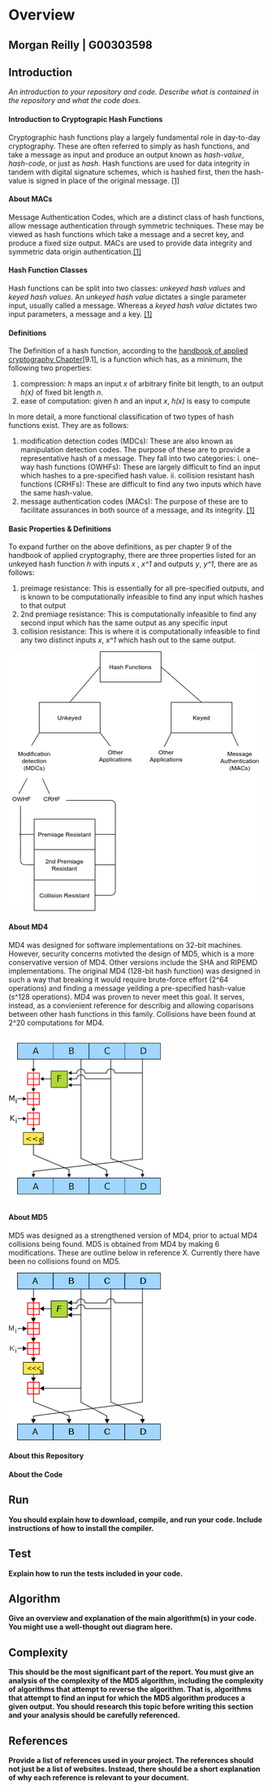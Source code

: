 # Overview

## Morgan Reilly | G00303598

## Introduction
_An introduction to your repository and code. Describe
what is contained in the repository and what the code does._

#### Introduction to Cryptograpic Hash Functions
Cryptographic hash functions play a largely fundamental role in day-to-day cryptography. These are often referred to simply as hash functions, and take a message as input and produce an output known as _hash-value_, _hash-code_, or just as _hash_. Hash functions are used for data integrity in tandem with digital signature schemes, which is hashed first, then the hash-value is signed in place of the original message. [[1]](http://cacr.uwaterloo.ca/hac/)

#### About MACs
Message Authentication Codes, which are a distinct class of hash functions, allow message authentication through symmetric techniques. These may be viewed as hash functions which take a message and a secret key, and produce a fixed size output. MACs are used to provide data integrity and symmetric data origin authentication.[[1]](http://cacr.uwaterloo.ca/hac/)

#### Hash Function Classes
Hash functions can be split into two classes: _unkeyed hash values_ and _keyed hash values_. An _unkeyed hash value_ dictates a single parameter input, usually called a message. Whereas a _keyed hash value_ dictates two input parameters, a message and a key. [[1]](http://cacr.uwaterloo.ca/hac/)

#### Definitions
The Definition of a hash function, according to the [handbook of applied cryptography Chapter]((http://cacr.uwaterloo.ca/hac/))[9.1], is a function which has, as a minimum, the following two properties:
1. compression:
   _h_ maps an input _x_ of arbitrary finite bit length, to an output _h(x)_ of fixed bit length _n_.
2. ease of computation:
   given _h_ and an input _x_, _h(x)_ is easy to compute 
   
In more detail, a more functional classification of two types of hash functions exist. They are as follows:
1. modification detection codes (MDCs): These are also known as manipulation detection codes. The purpose of these are to provide a representative hash of a message. They fall into two categories:
i. one-way hash functions (OWHFs): These are largely difficult to find an input which hashes to a pre-specified hash value.
ii. collision resistant hash functions (CRHFs): These are difficult to find any two inputs which have the same hash-value.
2. message authentication codes (MACs): The purpose of these are to facilitate assurances in both source of a message, and its integrity. [[1]](http://cacr.uwaterloo.ca/hac/)

#### Basic Properties & Definitions
To expand further on the above definitions, as per chapter 9 of the handbook of applied cryptography, there are three properties listed for an unkeyed hash function _h_ with inputs _x_ , _x^1_ and outputs _y_, _y^1_, there are as follows:
1. preimage resistance: This is essentially for all pre-specified outputs, and is known to be computationally infeasible to find any input which hashes to that output
2. 2nd premiage resistance: This is computationally infeasible to find any second input which has the same output as any specific input
3. collision resistance: This is where it is computationally infeasible to find any two distinct inputs _x_, _x^1_ which hash out to the same output.

![hash classification](./images/ClassificationOfHash.png)

#### About MD4
MD4 was designed for software implementations on 32-bit machines. However, security concerns motivted the design of MD5, which is a more conservative version of MD4. Other versions include the SHA and RIPEMD implementations. The original MD4 (128-bit hash function) was designed in such a way that breaking it would require brute-force effort (2^64 operations) and finding a message yeilding a pre-specified hash-value (s^128 operations). MD4 was proven to never meet this goal. It serves, instead, as a convienient reference for describig and allowing coparisons between other hash functions in this family. Collisions have been found at 2^20 computations for MD4.

![md4 compression](./images/md4_compression.png)

#### About MD5
MD5 was designed as a strengthened version of MD4, prior to actual MD4 collisions being found. MD5 is obtained from MD4 by making 6 modifications. These are outline below in reference X. Currently there have been no collisions found on MD5.

![md5 compression](./images/md5_compression.png)

#### About this Repository

#### About the Code

## Run
__You should explain how to download, compile, and run your code.
Include instructions of how to install the compiler.__

## Test
__Explain how to run the tests included in your code.__

## Algorithm
__Give an overview and explanation of the main algorithm(s)
in your code. You might use a well-thought out diagram here.__

## Complexity
__This should be the most significant part of the report.
You must give an analysis of the complexity of the MD5 algorithm,
including the complexity of algorithms that attempt to reverse the
algorithm. That is, algorithms that attempt to find an input for
which the MD5 algorithm produces a given output. You should
research this topic before writing this section and your analysis
should be carefully referenced.__

## References
__Provide a list of references used in your project. The
references should not just be a list of websites. Instead, there
should be a short explanation of why each reference is relevant to
your document.__
